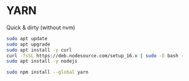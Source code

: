 # YARN

Quick & dirty (without nvm)

```bash
sudo apt update
sudo apt upgrade
sudo apt install -y curl
curl -fsSL https://deb.nodesource.com/setup_16.x | sudo -E bash -
sudo apt install -y nodejs

sudo npm install --global yarn
```
